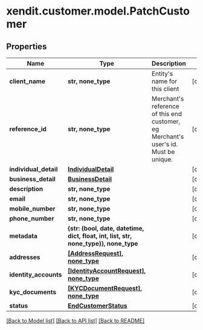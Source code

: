# xendit.customer.model.PatchCustomer


## Properties
Name | Type | Description | Notes
------------ | ------------- | ------------- | -------------
**client_name** | **str, none_type** | Entity&#39;s name for this client | [optional] 
**reference_id** | **str, none_type** | Merchant&#39;s reference of this end customer, eg Merchant&#39;s user&#39;s id. Must be unique. | [optional] 
**individual_detail** | [**IndividualDetail**](IndividualDetail.md) |  | [optional] 
**business_detail** | [**BusinessDetail**](BusinessDetail.md) |  | [optional] 
**description** | **str, none_type** |  | [optional] 
**email** | **str, none_type** |  | [optional] 
**mobile_number** | **str, none_type** |  | [optional] 
**phone_number** | **str, none_type** |  | [optional] 
**metadata** | **{str: (bool, date, datetime, dict, float, int, list, str, none_type)}, none_type** |  | [optional] 
**addresses** | [**[AddressRequest], none_type**](AddressRequest.md) |  | [optional] 
**identity_accounts** | [**[IdentityAccountRequest], none_type**](IdentityAccountRequest.md) |  | [optional] 
**kyc_documents** | [**[KYCDocumentRequest], none_type**](KYCDocumentRequest.md) |  | [optional] 
**status** | [**EndCustomerStatus**](EndCustomerStatus.md) |  | [optional] 

[[Back to Model list]](../README.md#documentation-for-models) [[Back to API list]](../README.md#documentation-for-api-endpoints) [[Back to README]](../README.md)


